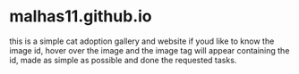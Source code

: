 # malhas11.github.io

this is a simple cat adoption gallery and website
if youd like to know the image id, hover over the image and the image tag will appear containing the id, 
made as simple as possible and done the requested tasks.
